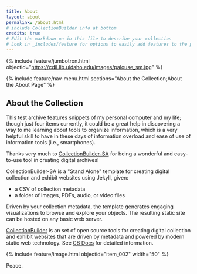 ```yaml
---
title: About
layout: about
permalink: /about.html
# include CollectionBuilder info at bottom
credits: true
# Edit the markdown on in this file to describe your collection
# Look in _includes/feature for options to easily add features to the page
---
```


{% include feature/jumbotron.html objectid="https://cdil.lib.uidaho.edu/images/palouse_sm.jpg" %} 

{% include feature/nav-menu.html sections="About the Collection;About the About Page" %}

## About the Collection

This test archive features snippets of my personal computer and my life; though just four items currently, it could be a great help in discovering a way to me learning about tools to organize information, which is a very helpful skill to have in these days of information overload and ease of use of information tools (i.e., smartphones).

Thanks very much to [CollectionBuilder-SA](https://github.com/CollectionBuilder/collectionbuilder-sa) for being a wonderful and easy-to-use tool in creating digital archives!

CollectionBuilder-SA is a "Stand Alone" template for creating digital collection and exhibit websites using Jekyll, given:

- a CSV of collection metadata
- a folder of images, PDFs, audio, or video files

Driven by your collection metadata, the template generates engaging visualizations to browse and explore your objects.
The resulting static site can be hosted on any basic web server.

[CollectionBuilder](https://github.com/CollectionBuilder/) is an set of open source tools for creating digital collection and exhibit websites that are driven by metadata and powered by modern static web technology.
See [CB Docs](https://collectionbuilder.github.io/cb-docs/) for detailed information.

{% include feature/image.html objectid="item_002" width="50" %}

Peace.

<!-- IMPORTANT!!! DELETE everything below this comment (and this comment) when you are finished editing this page for your collection. The included file below includes instructions for inserting features into your about page. They will show up on your collection's about page until you delete it.

{% include cb/about_the_about.md %} 

Commenting the code for future use; hindi pa 'ko marunong mag-Liquid eh hahaha-->
